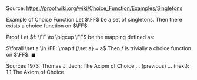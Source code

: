 # 

Source: https://proofwiki.org/wiki/Choice_Function/Examples/Singletons

Example of Choice Function
Let $\FF$ be a set of singletons.
Then there exists a choice function on $\FF$.


Proof
Let $f: \FF \to \bigcup \FF$ be the mapping defined as:

$\forall \set a \in \FF: \map f {\set a} = a$
Then $f$ is trivially a choice function on $\FF$.
$\blacksquare$


Sources
1973: Thomas J. Jech: The Axiom of Choice ... (previous) ... (next): $1.1$ The Axiom of Choice




